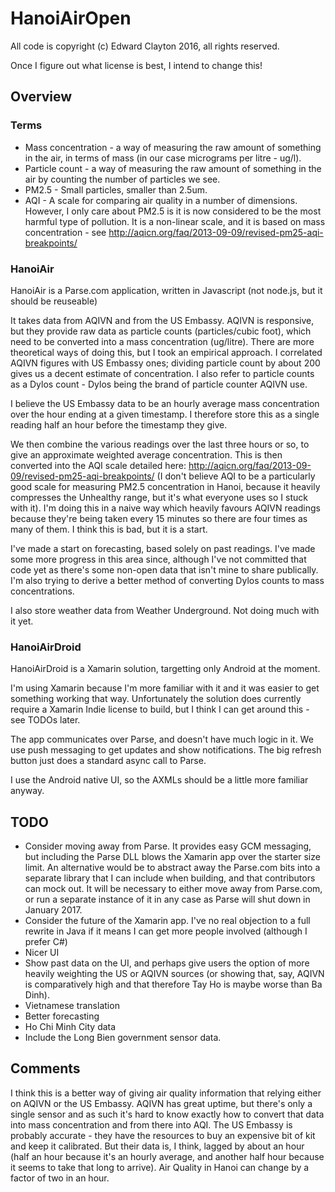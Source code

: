 # HanoiAirOpen

All code is copyright (c) Edward Clayton 2016, all rights reserved.

Once I figure out what license is best, I intend to change this!

## Overview

### Terms

* Mass concentration - a way of measuring the raw amount of something in the air, in terms of mass (in our case micrograms per litre - ug/l).
* Particle count - a way of measuring the raw amount of something in the air by counting the number of particles we see.
* PM2.5 - Small particles, smaller than 2.5um. 
* AQI - A scale for comparing air quality in a number of dimensions. However, I only care about PM2.5 is it is now considered to be the most harmful type of pollution. It is a non-linear scale, and it is based on mass concentration - see  http://aqicn.org/faq/2013-09-09/revised-pm25-aqi-breakpoints/

### HanoiAir
HanoiAir is a Parse.com application, written in Javascript (not node.js, but it should be reuseable)

It takes data from AQIVN and from the US Embassy. AQIVN is responsive, but they provide raw data as particle counts (particles/cubic foot), which need to be converted into a mass concentration (ug/litre). There are more theoretical ways of doing this, but I took an empirical approach. I correlated AQIVN figures with US Embassy ones; dividing particle count by about 200 gives us a decent estimate of concentration. I also refer to particle counts as a Dylos count - Dylos being the brand of particle counter AQIVN use.

I believe the US Embassy data to be an hourly average mass concentration over the hour ending at a given timestamp. I therefore store this as a single reading half an hour before the timestamp they give.

We then combine the various readings over the last three hours or so, to give an approximate weighted average concentration. This is then converted into the AQI scale detailed here: http://aqicn.org/faq/2013-09-09/revised-pm25-aqi-breakpoints/ (I don't believe AQI to be a particularly good scale for measuring PM2.5 concentration in Hanoi, because it heavily compresses the Unhealthy range, but it's what everyone uses so I stuck with it). I'm doing this in a naive way which heavily favours AQIVN readings because they're being taken every 15 minutes so there are four times as many of them. I think this is bad, but it is a start.

I've made a start on forecasting, based solely on past readings. I've made some more progress in this area since, although I've not committed that code yet as there's some non-open data that isn't mine to share publically. I'm also trying to derive a better method of converting Dylos counts to mass concentrations.

I also store weather data from Weather Underground. Not doing much with it yet.

### HanoiAirDroid
HanoiAirDroid is a Xamarin solution, targetting only Android at the moment.

I'm using Xamarin because I'm more familiar with it and it was easier to get something working that way. Unfortunately the solution does currently require a Xamarin Indie license to build, but I think I can get around this - see TODOs later.

The app communicates over Parse, and doesn't have much logic in it. We use push messaging to get updates and show notifications. The big refresh button just does a standard async call to Parse.

I use the Android native UI, so the AXMLs should be a little more familiar anyway.

## TODO

* Consider moving away from Parse. It provides easy GCM messaging, but including the Parse DLL blows the Xamarin app over the starter size limit. An alternative would be to abstract away the Parse.com bits into a separate library that I can include when building, and that contributors can mock out. It will be necessary to either move away from Parse.com, or run a separate instance of it in any case as Parse will shut down in January 2017.
* Consider the future of the Xamarin app. I've no real objection to a full rewrite in Java if it means I can get more people involved (although I prefer C#)
* Nicer UI
* Show past data on the UI, and perhaps give users the option of more heavily weighting the US or AQIVN sources (or showing that, say, AQIVN is comparatively high and that therefore Tay Ho is maybe worse than Ba Dinh).
* Vietnamese translation
* Better forecasting
* Ho Chi Minh City data
* Include the Long Bien government sensor data.

## Comments

I think this is a better way of giving air quality information that relying either on AQIVN or the US Embassy. AQIVN has great uptime, but there's only a single sensor and as such it's hard to know exactly how to convert that data into mass concentration and from there into AQI. The US Embassy is probably accurate - they have the resources to buy an expensive bit of kit and keep it calibrated. But their data is, I think, lagged by about an hour (half an hour because it's an hourly average, and another half hour because it seems to take that long to arrive). Air Quality in Hanoi can change by a factor of two in an hour.
